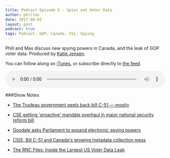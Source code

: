 ```yaml
---
title: Podcast Episode 5 - Spies and Voter Data
author: phillmv
date: 2017-08-01
layout: post
podcast: true
tags: Podcast, GOP, Canada, C51, Spying
---
```


Phill and Max discuss new spying powers in Canada, and the leak of GOP voter data. Produced by [Katie Jensen](https://twitter.com/katiejensen).

You can follow along on <a href="https://itunes.apple.com/ca/podcast/appcanary-podcast/id1215405635">iTunes</a>, or subscribe directly to <a href="https://podcast.appcanary.com/podcast.rss">the feed</a>. 

<audio controls preload="metadata" style="width: 100%;">
	<source src="https://podcast.appcanary.com/mp3/appcanary-ep5.mp3" type="audio/mpeg">
	Your browser does not support the audio element.
</audio>

###Show Notes


* [The Trudeau government peels back bill C-51 — mostly](https://news.vice.com/story/the-trudeau-government-peels-back-bill-c-51-mostly)
* [CSE getting 'proactive' mandate overhaul in major national security reform bill](http://ipolitics.ca/2017/06/20/goodale-pitches-panel-of-experts-in-major-national-security-reform-bill/)
* [Goodale asks Parliament to expand electronic spying powers](http://www.nationalobserver.com/2017/06/20/news/goodale-asks-parliament-expand-electronic-spying-powers)
* [CSIS, Bill C-51 and Canada's growing metadata collection mess](http://www.cbc.ca/news/canada/manitoba/canada-csis-metadata-collection-privacy-concerns-bill-c51-1.3798564)

* [The RNC Files: Inside the Largest US Voter Data Leak](https://www.upguard.com/breaches/the-rnc-files)

